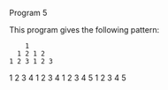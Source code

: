 Program 5

This program gives the following pattern:

        1
      1 2 1 2
    1 2 3 1 2 3
  1 2 3 4 1 2 3 4
1 2 3 4 5 1 2 3 4 5


